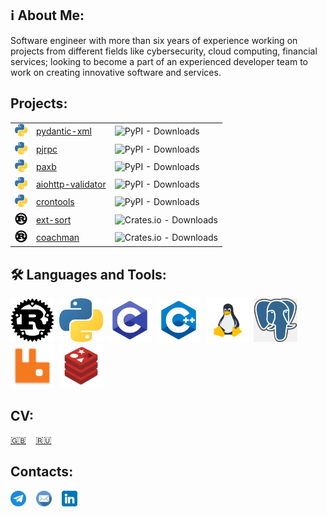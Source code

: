 ## ℹ️ About Me:

Software engineer with more than six years of experience working on projects from different fields like cybersecurity, 
cloud computing, financial services; looking to become a part of an experienced developer team to work on creating 
innovative software and services.

## Projects:

<table>
  <tr>
    <td><img src="https://github.com/dapper91/dapper91/raw/master/img/python.png" width="20" height="20" alt="Python" /></td>
    <td><a href="https://github.com/dapper91/pydantic-xml">pydantic-xml</a></td>
    <td><img alt="PyPI - Downloads" src="https://static.pepy.tech/personalized-badge/pydantic-xml?period=total&units=international_system&left_color=grey&right_color=blue&left_text=Downloads"></td>
  </tr>
  <tr>
    <td><img src="https://github.com/dapper91/dapper91/raw/master/img/python.png" width="20" height="20" alt="Python" /></td>
    <td><a href="https://github.com/dapper91/pjrpc">pjrpc</a></td>
    <td><img alt="PyPI - Downloads" src="https://static.pepy.tech/personalized-badge/pjrpc?period=total&units=international_system&left_color=grey&right_color=blue&left_text=Downloads"></td>
  </tr>
  <tr>
    <td><img src="https://github.com/dapper91/dapper91/raw/master/img/python.png" width="20" height="20" alt="Python" /></td>
    <td><a href="https://github.com/dapper91/paxb">paxb</a></td>
    <td><img alt="PyPI - Downloads" src="https://static.pepy.tech/personalized-badge/paxb?period=total&units=international_system&left_color=grey&right_color=blue&left_text=Downloads"></td>
  </tr>
  <tr>
    <td><img src="https://github.com/dapper91/dapper91/raw/master/img/python.png" width="20" height="20" alt="Python" /></td>
    <td><a href="https://github.com/dapper91/aiohttp-validator">aiohttp-validator</a></td>
    <td><img alt="PyPI - Downloads" src="https://static.pepy.tech/personalized-badge/aiohttp-validator?period=total&units=international_system&left_color=grey&right_color=blue&left_text=Downloads"></td>
  </tr>
  <tr>
    <td><img src="https://github.com/dapper91/dapper91/raw/master/img/python.png" width="20" height="20" alt="Python" /></td>
    <td><a href="https://github.com/dapper91/crontools">crontools</a></td>
    <td><img alt="PyPI - Downloads" src="https://static.pepy.tech/personalized-badge/crontools?period=total&units=international_system&left_color=grey&right_color=blue&left_text=Downloads"></td>
  </tr>
  <tr>
    <td><img src="https://github.com/dapper91/dapper91/raw/master/img/rust.png" width="20" height="20" alt="Rust" /></td>
    <td><a href="https://github.com/dapper91/ext-sort-rs">ext-sort</a></td>
    <td><img alt="Crates.io - Downloads" src="https://img.shields.io/crates/d/ext-sort?color=blue&label=Downloads"></td>
  </tr>
  <tr>
    <td><img src="https://github.com/dapper91/dapper91/raw/master/img/rust.png" width="20" height="20" alt="Rust" /></td>
    <td><a href="https://github.com/dapper91/coachman-rs">coachman</a></td>
    <td><img alt="Crates.io - Downloads" src="https://img.shields.io/crates/d/coachman?color=blue&label=Downloads"></td>
  </tr>
</table>


## 🛠️ Languages and Tools:

<div>
  <img src="https://github.com/dapper91/dapper91/raw/master/img/rust.png" width="70" height="70" alt="Rust" />&nbsp;
  <img src="https://github.com/dapper91/dapper91/raw/master/img/python.png" width="70" height="70" alt="Python" />&nbsp;
  <img src="https://github.com/dapper91/dapper91/raw/master/img/c.png" width="70" height="70" alt="C" />&nbsp;
  <img src="https://github.com/dapper91/dapper91/raw/master/img/c++.png" width="70" height="70" alt="C++" />&nbsp;
  <img src="https://github.com/dapper91/dapper91/raw/master/img/linux.png" width="70" height="70" alt="Linux" />&nbsp;
  <img src="https://github.com/dapper91/dapper91/raw/master/img/postgresql.png" width="70" height="70" alt="Postgresql" />&nbsp;
  <img src="https://github.com/dapper91/dapper91/raw/master/img/rabbitmq.png" width="70" height="70" alt="Rabbitmq" />&nbsp;
  <img src="https://github.com/dapper91/dapper91/raw/master/img/redis.png" width="70" height="70" alt="Redis" />&nbsp;
</div>


## CV:
[🇬🇧](https://github.com/dapper91/cv/raw/gh-pages/cv.eng.pdf)&nbsp;&nbsp;&nbsp;
[🇷🇺](https://github.com/dapper91/cv/raw/gh-pages/cv.rus.pdf)&nbsp;&nbsp;&nbsp;


## Contacts:
<a href="https://t.me/dapper91"><img src="https://github.com/dapper91/dapper91/raw/master/img/telegram.png" width="25" height="25" alt="telegram" /></a>&nbsp;&nbsp;&nbsp;
<a href="mailto:dapper1291@gmail.com"><img src="https://github.com/dapper91/dapper91/raw/master/img/email.png" width="25" height="25" alt="email" /></a>&nbsp;&nbsp;&nbsp;
<a href="https://www.linkedin.com/in/dapper91"><img src="https://github.com/dapper91/dapper91/raw/master/img/linkedin.png" width="25" height="25" alt="linkedin" /></a>&nbsp;&nbsp;&nbsp;

